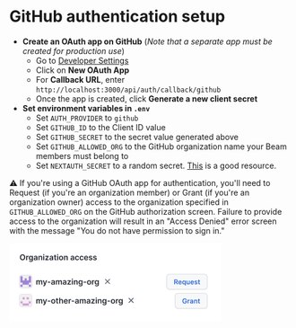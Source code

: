 # GitHub authentication setup

- **Create an OAuth app on GitHub** (_Note that a separate app must be created for production use_)
  - Go to [Developer Settings](https://github.com/settings/developers)
  - Click on **New OAuth App**
  - For **Callback URL**, enter `http://localhost:3000/api/auth/callback/github`
  - Once the app is created, click **Generate a new client secret**
- **Set environment variables in `.env`**
  - Set `AUTH_PROVIDER` to `github`
  - Set `GITHUB_ID` to the Client ID value
  - Set `GITHUB_SECRET` to the secret value generated above
  - Set `GITHUB_ALLOWED_ORG` to the GitHub organization name your Beam members must belong to
  - Set `NEXTAUTH_SECRET` to a random secret. [This](https://generate-secret.now.sh/32) is a good resource.

⚠️ If you're using a GitHub OAuth app for authentication, you'll need to Request (if you're an organization member) or Grant (if you're an organization owner) access to the organization specified in `GITHUB_ALLOWED_ORG` on the GitHub authorization screen. Failure to provide access to the organization will result in an "Access Denied" error screen with the message "You do not have permission to sign in."

<img src="/public/images/github-org-access.png" width="378" />
